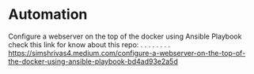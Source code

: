 # Automation
Configure a webserver on the top of the docker using Ansible Playbook
check this link for know about this repo:
.
.
.
.
.
.
.
.
https://simshrivas4.medium.com/configure-a-webserver-on-the-top-of-the-docker-using-ansible-playbook-bd4ad93e2a5d
